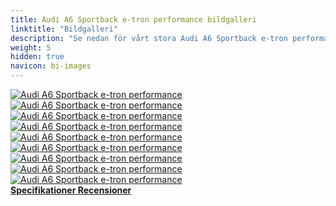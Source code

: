 ```yaml
---
title: Audi A6 Sportback e-tron performance bildgalleri
linktitle: "Bildgalleri"
description: "Se nedan för vårt stora Audi A6 Sportback e-tron performance bildgalleri. Klicka på bilderna för högupplösta versioner."
weight: 5
hidden: true
navicon: bi-images
---
```

<!-- markdownlint-disable MD033 -->
<div class="row" id ="my-gallery">
	<div class="pswp-grid-item col-6 col-md-4">
		<a href="https://media.evkx.net/multimedia/models/audi/a6_e-tron/a6_sportback_e-tron_performance/charging_1.jpg"
data-pswp-src="https://media.evkx.net/multimedia/models/audi/a6_e-tron/a6_sportback_e-tron_performance/charging_1.jpg"
data-pswp-width="3000"
data-pswp-height="2250" 
target="_blank">
			<img src="https://media.evkx.net/multimedia/models/audi/a6_e-tron/a6_sportback_e-tron_performance/charging_1_xst.jpg" alt="Audi A6 Sportback e-tron performance" class="img-fluid " />
		</a>
	</div>
	<div class="pswp-grid-item col-6 col-md-4">
		<a href="https://media.evkx.net/multimedia/models/audi/a6_e-tron/a6_sportback_e-tron_performance/exterior_1.jpg"
data-pswp-src="https://media.evkx.net/multimedia/models/audi/a6_e-tron/a6_sportback_e-tron_performance/exterior_1.jpg"
data-pswp-width="3000"
data-pswp-height="2249" 
target="_blank">
			<img src="https://media.evkx.net/multimedia/models/audi/a6_e-tron/a6_sportback_e-tron_performance/exterior_1_xst.jpg" alt="Audi A6 Sportback e-tron performance" class="img-fluid " />
		</a>
	</div>
	<div class="pswp-grid-item col-6 col-md-4">
		<a href="https://media.evkx.net/multimedia/models/audi/a6_e-tron/a6_sportback_e-tron_performance/frontseats_1.jpg"
data-pswp-src="https://media.evkx.net/multimedia/models/audi/a6_e-tron/a6_sportback_e-tron_performance/frontseats_1.jpg"
data-pswp-width="3000"
data-pswp-height="2249" 
target="_blank">
			<img src="https://media.evkx.net/multimedia/models/audi/a6_e-tron/a6_sportback_e-tron_performance/frontseats_1_xst.jpg" alt="Audi A6 Sportback e-tron performance" class="img-fluid " />
		</a>
	</div>
	<div class="pswp-grid-item col-6 col-md-4">
		<a href="https://media.evkx.net/multimedia/models/audi/a6_e-tron/a6_sportback_e-tron_performance/headlights_1.jpg"
data-pswp-src="https://media.evkx.net/multimedia/models/audi/a6_e-tron/a6_sportback_e-tron_performance/headlights_1.jpg"
data-pswp-width="3000"
data-pswp-height="2250" 
target="_blank">
			<img src="https://media.evkx.net/multimedia/models/audi/a6_e-tron/a6_sportback_e-tron_performance/headlights_1_xst.jpg" alt="Audi A6 Sportback e-tron performance" class="img-fluid " />
		</a>
	</div>
	<div class="pswp-grid-item col-6 col-md-4">
		<a href="https://media.evkx.net/multimedia/models/audi/a6_e-tron/a6_sportback_e-tron_performance/headlights_2.jpg"
data-pswp-src="https://media.evkx.net/multimedia/models/audi/a6_e-tron/a6_sportback_e-tron_performance/headlights_2.jpg"
data-pswp-width="3000"
data-pswp-height="2250" 
target="_blank">
			<img src="https://media.evkx.net/multimedia/models/audi/a6_e-tron/a6_sportback_e-tron_performance/headlights_2_xst.jpg" alt="Audi A6 Sportback e-tron performance" class="img-fluid " />
		</a>
	</div>
	<div class="pswp-grid-item col-6 col-md-4">
		<a href="https://media.evkx.net/multimedia/models/audi/a6_e-tron/a6_sportback_e-tron_performance/main_1.jpg"
data-pswp-src="https://media.evkx.net/multimedia/models/audi/a6_e-tron/a6_sportback_e-tron_performance/main_1.jpg"
data-pswp-width="3000"
data-pswp-height="2250" 
target="_blank">
			<img src="https://media.evkx.net/multimedia/models/audi/a6_e-tron/a6_sportback_e-tron_performance/main_1_xst.jpg" alt="Audi A6 Sportback e-tron performance" class="img-fluid " />
		</a>
	</div>
	<div class="pswp-grid-item col-6 col-md-4">
		<a href="https://media.evkx.net/multimedia/models/audi/a6_e-tron/a6_sportback_e-tron_performance/secondrowseats_1.jpg"
data-pswp-src="https://media.evkx.net/multimedia/models/audi/a6_e-tron/a6_sportback_e-tron_performance/secondrowseats_1.jpg"
data-pswp-width="3000"
data-pswp-height="2249" 
target="_blank">
			<img src="https://media.evkx.net/multimedia/models/audi/a6_e-tron/a6_sportback_e-tron_performance/secondrowseats_1_xst.jpg" alt="Audi A6 Sportback e-tron performance" class="img-fluid " />
		</a>
	</div>
	<div class="pswp-grid-item col-6 col-md-4">
		<a href="https://media.evkx.net/multimedia/models/audi/a6_e-tron/a6_sportback_e-tron_performance/trunk_1.jpg"
data-pswp-src="https://media.evkx.net/multimedia/models/audi/a6_e-tron/a6_sportback_e-tron_performance/trunk_1.jpg"
data-pswp-width="3000"
data-pswp-height="2249" 
target="_blank">
			<img src="https://media.evkx.net/multimedia/models/audi/a6_e-tron/a6_sportback_e-tron_performance/trunk_1_xst.jpg" alt="Audi A6 Sportback e-tron performance" class="img-fluid " />
		</a>
	</div>
	<div class="pswp-grid-item col-6 col-md-4">
		<a href="https://media.evkx.net/multimedia/models/audi/a6_e-tron/a6_sportback_e-tron_performance/trunk_2.jpg"
data-pswp-src="https://media.evkx.net/multimedia/models/audi/a6_e-tron/a6_sportback_e-tron_performance/trunk_2.jpg"
data-pswp-width="3000"
data-pswp-height="2249" 
target="_blank">
			<img src="https://media.evkx.net/multimedia/models/audi/a6_e-tron/a6_sportback_e-tron_performance/trunk_2_xst.jpg" alt="Audi A6 Sportback e-tron performance" class="img-fluid " />
		</a>
	</div>
</div>
<script type="module">
  import PhotoSwipeLightbox from '/js/photoswipe-lightbox.esm.js';
    const lightbox = new PhotoSwipeLightbox({
       gallery: '#my-gallery',
        children: 'a',
        pswpModule: () => import('/js/photoswipe.esm.js')
    });
lightbox.init();
</script>
<div class="mt-3 mb-3">
<a href="../specifications/" class="text-decoration-none text-black">
<strong><i class="bi-arrow-left"></i> Specifikationer </strong>
</a>
<a href="../reviews/" class="text-decoration-none text-black float-end">
<strong>Recensioner <i class="bi-arrow-right"></i></strong>
</a>
</div>
